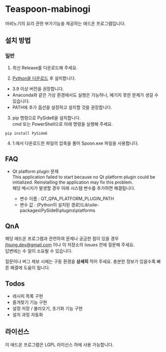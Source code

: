 # Teaspoon-mabinogi
마비노기의 요리 관련 부가기능을 제공하는 애드온 프로그램입니다.

## 설치 방법

### 일반  
1. 최신 Release를 다운로드해 주세요.

2. [Python을 다운로드](https://www.python.org/downloads/) 후 설치합니다.
  + 3.9 이상 버전을 권장합니다.  
  + Anaconda와 같은 가상 환경에서도 실행은 가능하나, 예기치 못한 문제가 생길 수 있습니다.  
  + PATH에 추가 옵션을 설정하고 설치할 것을 권장합니다.

3. pip 명령으로 PySide6을 설치합니다.  
cmd 또는 PowerShell으로 아래 명령을 실행해 주세요.  
```
pip install PySide6
```

4. 1.에서 다운로드한 파일의 압축을 풀어 Spoon.exe 파일을 사용합니다.

## FAQ

+ Qt platform plugin 문제  
This application failed to start because no Qt platform plugin could be initialized. Reinstalling the application may fix this problem.  
해당 메시지가 발생할 경우 아래 시스템 변수를 추가하면 해결됩니다.

  + 변수 이름 : QT_QPA_PLATFORM_PLUGIN_PATH  
  + 변수 값 : (Python이 설치된 경로)\Lib\site-packages\PySide6\plugins\platforms

## QnA
해당 애드온 프로그램과 관련하여 문제나 궁금한 점이 있을 경우 jhjung.dev@gmail.com 이나 이 저장소의 Issues 란에 질문해 주세요.  
답변에는 수 일이 소요될 수 있습니다.

질문이나 버그 제보 시에는 구동 환경을 **상세히** 적어 주세요. 충분한 정보가 있을수록 빠른 해결에 도움이 됩니다.

## Todos

 + 레시피 목록 구현
 + 즐겨찾기 기능 구현
 + 설정 저장 / 불러오기, 초기화 기능 구현
 + 설치 과정 자동화

## 라이선스
이 애드온 프로그램은 LGPL 라이선스 하에 사용 가능합니다.
